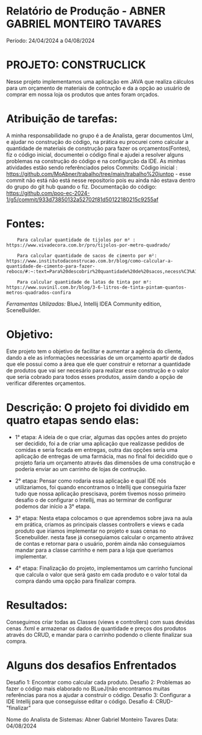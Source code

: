 # Relatório de Produção - ABNER GABRIEL MONTEIRO TAVARES
Período: 24/04/2024 a 04/08/2024

# PROJETO: CONSTRUCLICK
Nesse projeto implementamos uma aplicação em JAVA que realiza cálculos para um orçamento de materiais de contrução
e da a opção ao usuário de comprar em nossa loja os produtos que antes foram orçados. 

# Atribuição de tarefas: 
A minha responsabilidade no grupo é a de Analista, gerar documentos Uml, e ajudar no construção do código, na prática eu procurei como calcular a quantidade de materiais de construção para fazer os orçamentos(Fontes), fiz o código inicial, documentei o código final e ajudei a resolver alguns problemas na construção do código e na configurção da IDE.
As minhas atividades estão sendo referênciados pelos Commits:
Código inicial : https://github.com/MoAbner/trabalho/tree/main/trabalho%20juntop - esse commit não está não está nesse repositorio pois eu ainda não estava dentro do grupo do git hub quando o fiz.
Documentação do código: https://github.com/poo-ec-2024-1/g5/commit/933d73850132a52702f81d50122180215c9255af 

# Fontes: 
        Para calcular quantidade de tijolos por m² : https://www.vivadecora.com.br/pro/tijolos-por-metro-quadrado/

        Para calcular quantidade de sacos de cimento por m²: https://www.institutodaconstrucao.com.br/blog/como-calcular-a-quantidade-de-cimento-para-fazer-reboco/#:~:text=Para%20descobrir%20quantidade%20de%20sacos,necess%C3%A1rios%208%20sacos%20de%20cimento.
        
        Para calcular quantidade de latas de tinta por m²: https://www.suvinil.com.br/blog/3-6-litros-de-tinta-pintam-quantos-metros-quadrados-confira

*Ferramentas Utilizadas:* BlueJ, Intellij IDEA Community edition, SceneBuilder.

# Objetivo:   
Este projeto tem o objetivo de facilitar e aumentar a agência do cliente,
dando a ele as informações necessárias de um orçamento apartir de dados que ele possui
como a área que ele quer construir e retornar a quantidade de produtos que vai ser necesário 
para realizar esse construção e o valor que seria cobrado para todos esses produtos,
assim dando a opção de verificar diferentes orçamentos.

# Descrição: O projeto foi dividido em quatro etapas sendo elas:

* 1° etapa: A ideia de o que criar, algumas das opções antes do projeto ser decidido, foi a de criar
uma aplicação que realizasse pedidos de comidas e seria focada em entregas, outra das opções seria
uma aplicação de entregas de uma farmácia, mas no final foi decidido que o projeto faria um orçamento
através das dimensões de uma construção e poderia enviar ao um carrinho de lojas de contrução.

* 2° etapa: Pensar como rodaria essa aplicação e qual IDE nós utilizariamos, foi quando encontramos o
Intellij que conseguiria fazer tudo que nossa aplicação prescisava, porém tivemos nosso primeiro 
desafio o de configurar o Intellij, mas ao terminar de configurar podemos dar início a 3° etapa.

* 3° etapa: Nesta etapa colocamos o que aprendemos sobre java na aula em prática, criamos as principais
classes controllers e views e cada produto que iriamos implementar no projeto e suas cenas no Scenebuilder.
nesta fase já conseguiamos calcular o orçamento atrávez de contas e retornar para o usuário, porém ainda não
conseguiamos mandar para a classe carrinho e nem para a loja que queriamos implementar.

* 4° etapa: Finalização do projeto, implementamos um carrinho funcional que calcula o valor que será gasto em cada produto
e o valor total da compra dando uma opção para finalizar compra.

# Resultados: 
Conseguimos criar todas as Classes (views e controllers) com suas devidas cenas .fxml
e armazenar os dados de quantidade e preços dos produtos através do CRUD, e mandar para o carrinho
podendo o cliente finalizar sua compra.
            
# Alguns dos desafios Enfrentados
Desafio 1: Encontrar como calcular cada produto.
Desafio 2: Problemas ao fazer o código mais elaborado no BLueJ(não encontramos muitas referências para nos a ajudar a construir o código. 
Desafio 3: Configurar a IDE Intellij para que conseguisse editar o código.
Desafio 4: CRUD- "finalizar"

Nome do Analista de Sistemas: Abner Gabriel Monteiro Tavares
Data: 04/08/2024

